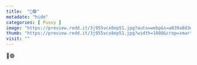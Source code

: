 ```yaml
---
title:  "🔴🟣"
metadate: "hide"
categories: [ Pussy ]
image: "https://preview.redd.it/3j955vcx8ep51.jpg?auto=webp&s=a039a8d3e4ae7b14012d3c03dc6191189b72a983"
thumb: "https://preview.redd.it/3j955vcx8ep51.jpg?width=1080&crop=smart&auto=webp&s=c7ee4276f0c5c71eb65eb037b61bea31451c06e2"
visit: ""
---
```

🔴🟣
